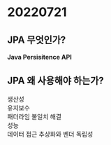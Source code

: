 # 20220721

## JPA 무엇인가?

**Java Persisitence API**


## JPA 왜 사용해야 하는가?

생산성   
유지보수   
패더라임 불일치 해결   
성능   
데이터 접근 추상화와 벤더 독립성







